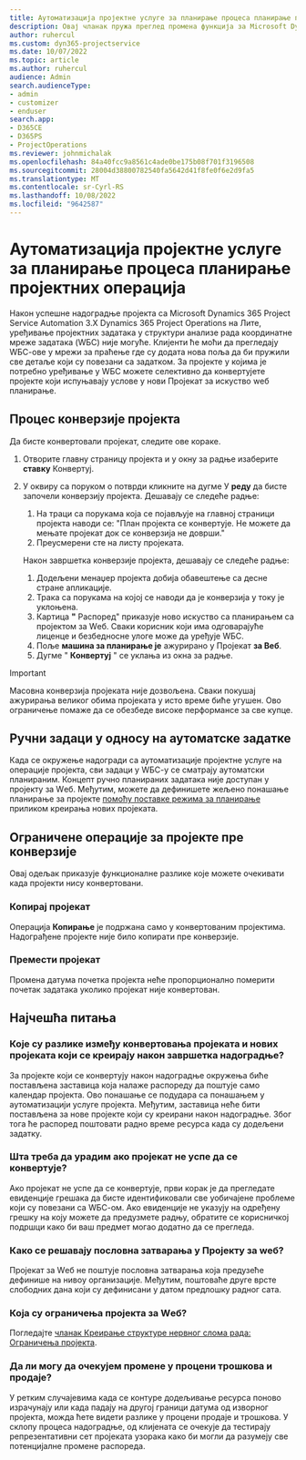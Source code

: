 ```yaml
---
title: Аутоматизација пројектне услуге за планирање процеса планирање пројектних операција
description: Овај чланак пружа преглед промена функција за Microsoft Dynamics 365 Project Service Automation Dynamics 365 Project Operations.
author: ruhercul
ms.custom: dyn365-projectservice
ms.date: 10/07/2022
ms.topic: article
ms.author: ruhercul
audience: Admin
search.audienceType:
- admin
- customizer
- enduser
search.app:
- D365CE
- D365PS
- ProjectOperations
ms.reviewer: johnmichalak
ms.openlocfilehash: 84a40fcc9a8561c4ade0be175b08f701f3196508
ms.sourcegitcommit: 28004d38800782540fa5642d41f8fe0f6e2d9fa5
ms.translationtype: MT
ms.contentlocale: sr-Cyrl-RS
ms.lasthandoff: 10/08/2022
ms.locfileid: "9642587"
---
```

# <a name="project-service-automation-to-project-operations-project-scheduling-conversion-process"></a>Аутоматизација пројектне услуге за планирање процеса планирање пројектних операција

Након успешне надоградње пројекта са Microsoft Dynamics 365 Project Service Automation 3.X Dynamics 365 Project Operations на Лите, уређивање пројектних задатака у структури анализе рада координатне мреже задатака (WБС) није могуће. Клијенти ће моћи да прегледају WБС-ове у мрежи за праћење где су додата нова поља да би пружили све детаље који су повезани са задатком. За пројекте у којима је потребно уређивање у WБС можете селективно да конвертујете пројекте који испуњавају услове у нови Пројекат за искуство wеб планирање.

## <a name="project-conversion-process"></a>Процес конверзије пројекта

Да бисте конвертовали пројекат, следите ове кораке.

1. Отворите главну страницу пројекта и у окну за радње изаберите **ставку** Конвертуј.
1. У оквиру са поруком о потврди кликните на дугме У **реду** да бисте започели конверзију пројекта. Дешавају се следеће радње:

    1. На траци са порукама која се појављује на главној страници пројекта наводи се: "План пројекта се конвертује. Не можете да мењате пројекат док се конверзија не доврши."
    1. Преусмерени сте на листу пројеката.

    Након завршетка конверзије пројекта, дешавају се следеће радње:

    1. Додељени менаџер пројекта добија обавештење са десне стране апликације.
    1. Трака са порукама на којој се наводи да је конверзија у току је уклоњена.
    1. Картица **"** Распоред" приказује ново искуство са планирањем са пројектом за Wеб. Сваки корисник који има одговарајуће лиценце и безбедносне улоге може да уређује WБС.
    1. Поље **машина за планирање је** ажурирано у Пројекат **за Веб**.
    1. Дугме " **Конвертуј** " се уклања из окна за радње.

> [!IMPORTANT]
> Масовна конверзија пројеката није дозвољена. Сваки покушај ажурирања великог обима пројеката у исто време биће угушен. Ово ограничење помаже да се обезбеде високе перформансе за све купце.

## <a name="manual-tasks-vs-automatic-tasks"></a>Ручни задаци у односу на аутоматске задатке

Када се окружење надогради са аутоматизације пројектне услуге на операције пројекта, сви задаци у WБС-у се сматрају аутоматски планираним. Концепт ручно планираних задатака није доступан у пројекту за Wеб. Међутим, можете да дефинишете жељено понашање планирање за пројекте [помоћу поставке режима за планирање](/project-management/scheduling-modes.md) приликом креирања нових пројеката.

## <a name="restricted-operations-for-pre-conversion-projects"></a>Ограничене операције за пројекте пре конверзије

Овај одељак приказује функционалне разлике које можете очекивати када пројекти нису конвертовани.

### <a name="copy-project"></a>Копирај пројекат

Операција **Копирање** је подржана само у конвертованим пројектима. Надограђене пројекте није било копирати пре конверзије.

### <a name="move-project"></a>Премести пројекат

Промена датума почетка пројекта неће пропорционално померити почетак задатака уколико пројекат није конвертован.

## <a name="frequently-asked-questions"></a>Најчешћа питања

### <a name="what-are-the-differences-between-converted-projects-and-new-projects-that-are-created-after-the-upgrade-has-been-completed"></a>Које су разлике између конвертовања пројеката и нових пројеката који се креирају након завршетка надоградње?

За пројекте који се конвертују након надоградње окружења биће постављена заставица која налаже распореду да поштује само календар пројекта. Ово понашање се подудара са понашањем у аутоматизацији услуге пројекта. Међутим, заставица неће бити постављена за нове пројекте који су креирани након надоградње. Због тога ће распоред поштовати радно време ресурса када су додељени задатку.

### <a name="what-should-i-do-if-my-project-fails-to-be-converted"></a>Шта треба да урадим ако пројекат не успе да се конвертује?

Ако пројекат не успе да се конвертује, први корак је да прегледате евиденције грешака да бисте идентификовали све уобичајене проблеме који су повезани са WБС-ом. Ако евиденције не указују на одређену грешку на коју можете да предузмете радњу, обратите се корисничкој подршци како би ваш предмет могао додатно да се прегледа.

### <a name="how-are-business-closures-handled-in-project-for-the-web"></a>Како се решавају пословна затварања у Пројекту за wеб?

Пројекат за Wеб не поштује пословна затварања која предузеће дефинише на нивоу организације. Међутим, поштоваће друге врсте слободних дана који су дефинисани у датом предлошку радног сата.

### <a name="what-are-the-limitations-of-project-for-the-web"></a>Која су ограничења пројекта за Wеб?

Погледајте [чланак Креирање структуре нервног слома рада: Ограничења пројекта](/project-management/create-wbs#project-limitations.md).

### <a name="can-i-expect-changes-to-my-cost-and-sales-estimates"></a>Да ли могу да очекујем промене у процени трошкова и продаје?

У ретким случајевима када се контуре додељивање ресурса поново израчунају или када падају на другој граници датума од изворног пројекта, можда ћете видети разлике у процени продаје и трошкова. У склопу процеса надоградње, од клијената се очекује да тестирају репрезентативни сет пројеката узорака како би могли да разумеју све потенцијалне промене распореда.
